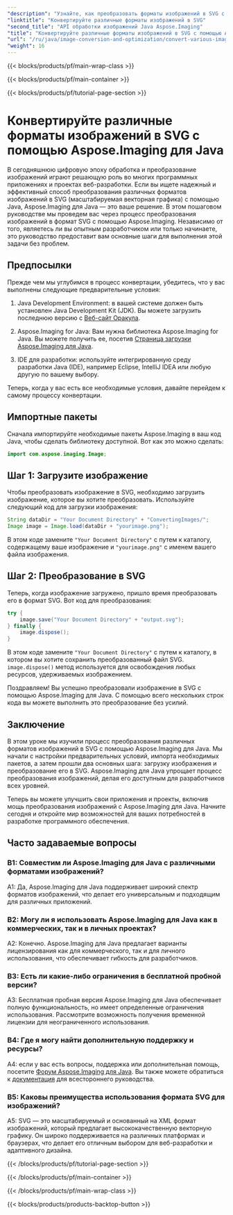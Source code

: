```yaml
---
"description": "Узнайте, как преобразовать форматы изображений в SVG с помощью Aspose.Imaging для Java. Пошаговое руководство для разработчиков."
"linktitle": "Конвертируйте различные форматы изображений в SVG"
"second_title": "API обработки изображений Java Aspose.Imaging"
"title": "Конвертируйте различные форматы изображений в SVG с помощью Aspose.Imaging для Java"
"url": "/ru/java/image-conversion-and-optimization/convert-various-image-formats-to-svg/"
"weight": 16
---
```


{{< blocks/products/pf/main-wrap-class >}}

{{< blocks/products/pf/main-container >}}

{{< blocks/products/pf/tutorial-page-section >}}

# Конвертируйте различные форматы изображений в SVG с помощью Aspose.Imaging для Java

В сегодняшнюю цифровую эпоху обработка и преобразование изображений играют решающую роль во многих программных приложениях и проектах веб-разработки. Если вы ищете надежный и эффективный способ преобразования различных форматов изображений в SVG (масштабируемая векторная графика) с помощью Java, Aspose.Imaging для Java — это ваше решение. В этом пошаговом руководстве мы проведем вас через процесс преобразования изображений в формат SVG с помощью Aspose.Imaging. Независимо от того, являетесь ли вы опытным разработчиком или только начинаете, это руководство предоставит вам основные шаги для выполнения этой задачи без проблем.

## Предпосылки

Прежде чем мы углубимся в процесс конвертации, убедитесь, что у вас выполнены следующие предварительные условия:

1. Java Development Environment: в вашей системе должен быть установлен Java Development Kit (JDK). Вы можете загрузить последнюю версию с [Веб-сайт Оракула](https://www.oracle.com/java/technologies/javase-downloads).

2. Aspose.Imaging for Java: Вам нужна библиотека Aspose.Imaging for Java. Вы можете получить ее, посетив [Страница загрузки Aspose.Imaging для Java](https://releases.aspose.com/imaging/java/).

3. IDE для разработки: используйте интегрированную среду разработки Java (IDE), например Eclipse, IntelliJ IDEA или любую другую по вашему выбору.

Теперь, когда у вас есть все необходимые условия, давайте перейдем к самому процессу конвертации.

## Импортные пакеты

Сначала импортируйте необходимые пакеты Aspose.Imaging в ваш код Java, чтобы сделать библиотеку доступной. Вот как это можно сделать:

```java
import com.aspose.imaging.Image;
```

## Шаг 1: Загрузите изображение

Чтобы преобразовать изображение в SVG, необходимо загрузить изображение, которое вы хотите преобразовать. Используйте следующий код для загрузки изображения:

```java
String dataDir = "Your Document Directory" + "ConvertingImages/";
Image image = Image.load(dataDir + "yourimage.png");
```

В этом коде замените `"Your Document Directory"` с путем к каталогу, содержащему ваше изображение и `"yourimage.png"` с именем вашего файла изображения.

## Шаг 2: Преобразование в SVG

Теперь, когда изображение загружено, пришло время преобразовать его в формат SVG. Вот код для преобразования:

```java
try {
    image.save("Your Document Directory" + "output.svg");
} finally {
    image.dispose();
}
```

В этом коде замените `"Your Document Directory"` с путем к каталогу, в котором вы хотите сохранить преобразованный файл SVG. `image.dispose()` метод используется для освобождения любых ресурсов, удерживаемых изображением.

Поздравляем! Вы успешно преобразовали изображение в SVG с помощью Aspose.Imaging для Java. С помощью всего нескольких строк кода вы можете выполнить это преобразование без усилий.

## Заключение

В этом уроке мы изучили процесс преобразования различных форматов изображений в SVG с помощью Aspose.Imaging для Java. Мы начали с настройки предварительных условий, импорта необходимых пакетов, а затем прошли два основных шага: загрузку изображения и преобразование его в SVG. Aspose.Imaging для Java упрощает процесс преобразования изображений, делая его доступным для разработчиков всех уровней.

Теперь вы можете улучшить свои приложения и проекты, включив мощь преобразования изображений с Aspose.Imaging для Java. Начните сегодня и откройте мир возможностей для ваших потребностей в разработке программного обеспечения.

## Часто задаваемые вопросы

### В1: Совместим ли Aspose.Imaging для Java с различными форматами изображений?

A1: Да, Aspose.Imaging для Java поддерживает широкий спектр форматов изображений, что делает его универсальным и подходящим для различных приложений.

### В2: Могу ли я использовать Aspose.Imaging для Java как в коммерческих, так и в личных проектах?

A2: Конечно. Aspose.Imaging для Java предлагает варианты лицензирования как для коммерческого, так и для личного использования, что обеспечивает гибкость для разработчиков.

### В3: Есть ли какие-либо ограничения в бесплатной пробной версии?

A3: Бесплатная пробная версия Aspose.Imaging для Java обеспечивает полную функциональность, но имеет определенные ограничения использования. Рассмотрите возможность получения временной лицензии для неограниченного использования.

### В4: Где я могу найти дополнительную поддержку и ресурсы?

A4: если у вас есть вопросы, поддержка или дополнительная помощь, посетите [Форум Aspose.Imaging для Java](https://forum.aspose.com/). Вы также можете обратиться к [документация](https://reference.aspose.com/imaging/java/) для всестороннего руководства.

### В5: Каковы преимущества использования формата SVG для изображений?

A5: SVG — это масштабируемый и основанный на XML формат изображений, который предлагает высококачественную векторную графику. Он широко поддерживается на различных платформах и браузерах, что делает его отличным выбором для веб-разработки и адаптивного дизайна.

{{< /blocks/products/pf/tutorial-page-section >}}

{{< /blocks/products/pf/main-container >}}

{{< /blocks/products/pf/main-wrap-class >}}

{{< blocks/products/products-backtop-button >}}